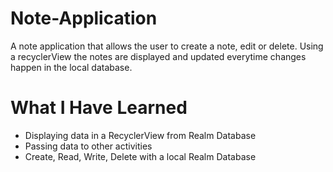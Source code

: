 # Note-Application
A note application that allows the user to create a note, edit or delete.
Using a recyclerView the notes are displayed and updated everytime changes happen in the local database.
# What I Have Learned
* Displaying data in a RecyclerView from Realm Database
* Passing data to other activities
* Create, Read, Write, Delete with a local Realm Database
